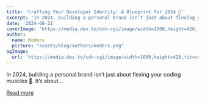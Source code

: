 ```yaml
---
title: 'Crafting Your Developer Identity: A Blueprint for 2024 🌟'
excerpt: 'In 2024, building a personal brand isn’t just about flexing your coding muscles 💪.   It’s about...'
date: '2024-08-21'
coverImage: 'https://media.dev.to/cdn-cgi/image/width=1000,height=420,fit=cover,gravity=auto,format=auto/https%3A%2F%2Fdev-to-uploads.s3.amazonaws.com%2Fuploads%2Farticles%2F8a6re0r9tgey1yvypndb.jpg'
author:
  name: Koders
  picture: "assets/blog/authors/koders.png"
ogImage:
  url: 'https://media.dev.to/cdn-cgi/image/width=1000,height=420,fit=cover,gravity=auto,format=auto/https%3A%2F%2Fdev-to-uploads.s3.amazonaws.com%2Fuploads%2Farticles%2F8a6re0r9tgey1yvypndb.jpg'
---
```


In 2024, building a personal brand isn’t just about flexing your coding muscles 💪.   It’s about...

[Read more](https://dev.to/lokesh_singh/crafting-your-developer-identity-a-blueprint-for-2024-p92)
